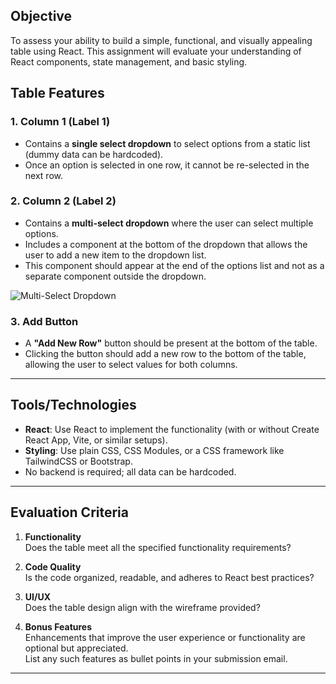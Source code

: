 ## Objective

To assess your ability to build a simple, functional, and visually appealing table using React. This assignment will evaluate your understanding of React components, state management, and basic styling.


## Table Features

### 1. Column 1 (Label 1)
- Contains a **single select dropdown** to select options from a static list (dummy data can be hardcoded).
- Once an option is selected in one row, it cannot be re-selected in the next row.

### 2. Column 2 (Label 2)
- Contains a **multi-select dropdown** where the user can select multiple options.
- Includes a component at the bottom of the dropdown that allows the user to add a new item to the dropdown list.
- This component should appear at the end of the options list and not as a separate component outside the dropdown.

![Multi-Select Dropdown](https://prod-files-secure.s3.us-west-2.amazonaws.com/e02381ec-76ea-4f28-a43d-8401ab06ea6f/0e47397e-0fd8-48f1-860a-764e46b907f0/image.png)

### 3. Add Button
- A **"Add New Row"** button should be present at the bottom of the table.
- Clicking the button should add a new row to the bottom of the table, allowing the user to select values for both columns.

---

## Tools/Technologies

- **React**: Use React to implement the functionality (with or without Create React App, Vite, or similar setups).
- **Styling**: Use plain CSS, CSS Modules, or a CSS framework like TailwindCSS or Bootstrap.
- No backend is required; all data can be hardcoded.

---

## Evaluation Criteria

1. **Functionality**  
   Does the table meet all the specified functionality requirements?  

2. **Code Quality**  
   Is the code organized, readable, and adheres to React best practices?  

3. **UI/UX**  
   Does the table design align with the wireframe provided?  

4. **Bonus Features**  
   Enhancements that improve the user experience or functionality are optional but appreciated.  
   List any such features as bullet points in your submission email.

---
